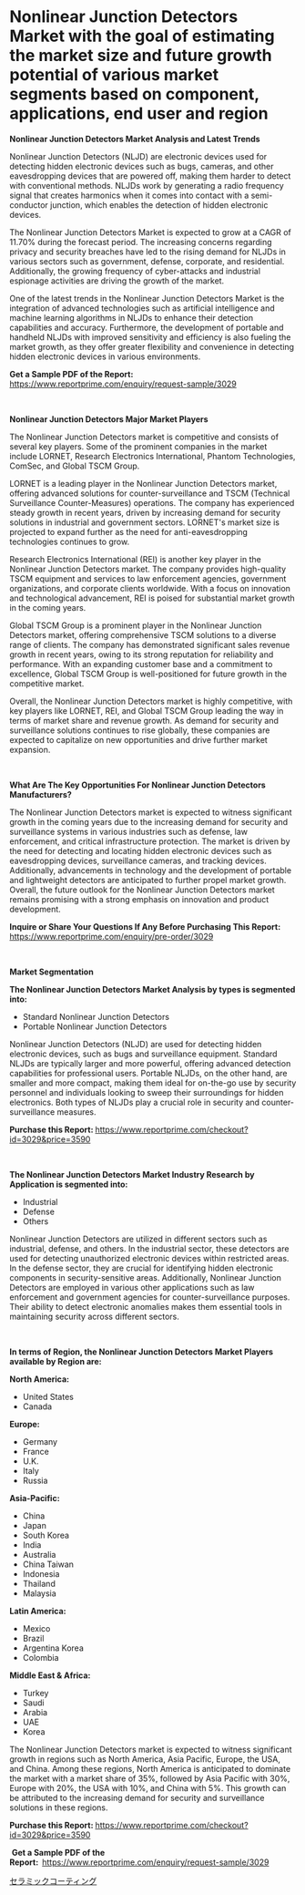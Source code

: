 <p><h1>Nonlinear Junction Detectors Market with the goal of estimating the market size and future growth potential of various market segments based on component, applications, end user and region</h1></p><p><strong>Nonlinear Junction Detectors Market Analysis and Latest Trends</strong></p>
<p><p>Nonlinear Junction Detectors (NLJD) are electronic devices used for detecting hidden electronic devices such as bugs, cameras, and other eavesdropping devices that are powered off, making them harder to detect with conventional methods. NLJDs work by generating a radio frequency signal that creates harmonics when it comes into contact with a semi-conductor junction, which enables the detection of hidden electronic devices.</p><p>The Nonlinear Junction Detectors Market is expected to grow at a CAGR of 11.70% during the forecast period. The increasing concerns regarding privacy and security breaches have led to the rising demand for NLJDs in various sectors such as government, defense, corporate, and residential. Additionally, the growing frequency of cyber-attacks and industrial espionage activities are driving the growth of the market.</p><p>One of the latest trends in the Nonlinear Junction Detectors Market is the integration of advanced technologies such as artificial intelligence and machine learning algorithms in NLJDs to enhance their detection capabilities and accuracy. Furthermore, the development of portable and handheld NLJDs with improved sensitivity and efficiency is also fueling the market growth, as they offer greater flexibility and convenience in detecting hidden electronic devices in various environments.</p></p>
<p><strong>Get a Sample PDF of the Report:&nbsp;</strong> <a href="https://www.reportprime.com/enquiry/request-sample/3029">https://www.reportprime.com/enquiry/request-sample/3029</a></p>
<p>&nbsp;</p>
<p><strong>Nonlinear Junction Detectors Major Market Players</strong></p>
<p><p>The Nonlinear Junction Detectors market is competitive and consists of several key players. Some of the prominent companies in the market include LORNET, Research Electronics International, Phantom Technologies, ComSec, and Global TSCM Group.</p><p>LORNET is a leading player in the Nonlinear Junction Detectors market, offering advanced solutions for counter-surveillance and TSCM (Technical Surveillance Counter-Measures) operations. The company has experienced steady growth in recent years, driven by increasing demand for security solutions in industrial and government sectors. LORNET's market size is projected to expand further as the need for anti-eavesdropping technologies continues to grow.</p><p>Research Electronics International (REI) is another key player in the Nonlinear Junction Detectors market. The company provides high-quality TSCM equipment and services to law enforcement agencies, government organizations, and corporate clients worldwide. With a focus on innovation and technological advancement, REI is poised for substantial market growth in the coming years.</p><p>Global TSCM Group is a prominent player in the Nonlinear Junction Detectors market, offering comprehensive TSCM solutions to a diverse range of clients. The company has demonstrated significant sales revenue growth in recent years, owing to its strong reputation for reliability and performance. With an expanding customer base and a commitment to excellence, Global TSCM Group is well-positioned for future growth in the competitive market.</p><p>Overall, the Nonlinear Junction Detectors market is highly competitive, with key players like LORNET, REI, and Global TSCM Group leading the way in terms of market share and revenue growth. As demand for security and surveillance solutions continues to rise globally, these companies are expected to capitalize on new opportunities and drive further market expansion.</p></p>
<p>&nbsp;</p>
<p><strong>What Are The Key Opportunities For Nonlinear Junction Detectors Manufacturers?</strong></p>
<p><p>The Nonlinear Junction Detectors market is expected to witness significant growth in the coming years due to the increasing demand for security and surveillance systems in various industries such as defense, law enforcement, and critical infrastructure protection. The market is driven by the need for detecting and locating hidden electronic devices such as eavesdropping devices, surveillance cameras, and tracking devices. Additionally, advancements in technology and the development of portable and lightweight detectors are anticipated to further propel market growth. Overall, the future outlook for the Nonlinear Junction Detectors market remains promising with a strong emphasis on innovation and product development.</p></p>
<p><strong>Inquire or Share Your Questions If Any Before Purchasing This Report:</strong> <a href="https://www.reportprime.com/enquiry/pre-order/3029">https://www.reportprime.com/enquiry/pre-order/3029</a></p>
<p>&nbsp;</p>
<p><strong>Market Segmentation</strong></p>
<p><strong>The Nonlinear Junction Detectors Market Analysis by types is segmented into:</strong></p>
<p><ul><li>Standard Nonlinear Junction Detectors</li><li>Portable Nonlinear Junction Detectors</li></ul></p>
<p><p>Nonlinear Junction Detectors (NLJD) are used for detecting hidden electronic devices, such as bugs and surveillance equipment. Standard NLJDs are typically larger and more powerful, offering advanced detection capabilities for professional users. Portable NLJDs, on the other hand, are smaller and more compact, making them ideal for on-the-go use by security personnel and individuals looking to sweep their surroundings for hidden electronics. Both types of NLJDs play a crucial role in security and counter-surveillance measures.</p></p>
<p><strong>Purchase this Report:&nbsp;</strong><a href="https://www.reportprime.com/checkout?id=3029&price=3590">https://www.reportprime.com/checkout?id=3029&price=3590</a></p>
<p>&nbsp;</p>
<p><strong>The Nonlinear Junction Detectors Market Industry Research by Application is segmented into:</strong></p>
<p><ul><li>Industrial</li><li>Defense</li><li>Others</li></ul></p>
<p><p>Nonlinear Junction Detectors are utilized in different sectors such as industrial, defense, and others. In the industrial sector, these detectors are used for detecting unauthorized electronic devices within restricted areas. In the defense sector, they are crucial for identifying hidden electronic components in security-sensitive areas. Additionally, Nonlinear Junction Detectors are employed in various other applications such as law enforcement and government agencies for counter-surveillance purposes. Their ability to detect electronic anomalies makes them essential tools in maintaining security across different sectors.</p></p>
<p>&nbsp;</p>
<p><strong>In terms of Region, the Nonlinear Junction Detectors Market Players available by Region are:</strong></p>
<p>
    <p> <strong> North America: </strong>
        <ul>
            <li>United States</li>
            <li>Canada</li>
        </ul>
        </p> 
    <p> <strong> Europe: </strong>
        <ul>
            <li>Germany</li>
            <li>France</li>
            <li>U.K.</li>
            <li>Italy</li>
            <li>Russia</li>
        </ul>
        </p> 
    <p> <strong> Asia-Pacific: </strong>
        <ul>
            <li>China</li>
            <li>Japan</li>
            <li>South Korea</li>
            <li>India</li>
            <li>Australia</li>
            <li>China Taiwan</li>
            <li>Indonesia</li>
            <li>Thailand</li>
            <li>Malaysia</li>
        </ul>
        </p> 
    <p> <strong> Latin America: </strong>
        <ul>
            <li>Mexico</li>
            <li>Brazil</li>
            <li>Argentina Korea</li>
            <li>Colombia</li>
        </ul>
        </p> 
    <p> <strong> Middle East & Africa: </strong>
        <ul>
            <li>Turkey</li>
            <li>Saudi</li>
            <li>Arabia</li>
            <li>UAE</li>
            <li>Korea</li>
        </ul>
    </p>
    </p>
<p><p>The Nonlinear Junction Detectors market is expected to witness significant growth in regions such as North America, Asia Pacific, Europe, the USA, and China. Among these regions, North America is anticipated to dominate the market with a market share of 35%, followed by Asia Pacific with 30%, Europe with 20%, the USA with 10%, and China with 5%. This growth can be attributed to the increasing demand for security and surveillance solutions in these regions.</p></p>
<p><strong>Purchase this Report: </strong><a href="https://www.reportprime.com/checkout?id=3029&price=3590">https://www.reportprime.com/checkout?id=3029&price=3590</a></p>
<p>&nbsp;<strong>Get a Sample PDF of the Report:&nbsp;&nbsp;</strong><a href="https://www.reportprime.com/enquiry/request-sample/3029">https://www.reportprime.com/enquiry/request-sample/3029</a></p>
<p><strong></strong></p>
<p><p><a href="https://github.com/Sophiaard2003/Market-Research-Report-List-1/blob/main/612103412916.md">セラミックコーティング</a></p></p>